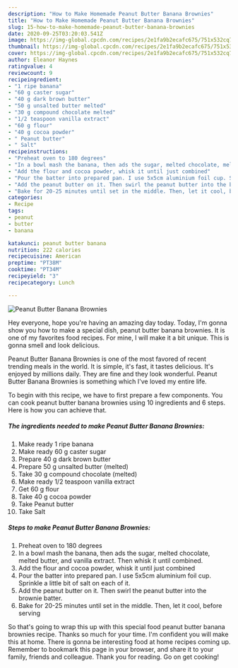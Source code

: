 ```yaml
---
description: "How to Make Homemade Peanut Butter Banana Brownies"
title: "How to Make Homemade Peanut Butter Banana Brownies"
slug: 15-how-to-make-homemade-peanut-butter-banana-brownies
date: 2020-09-25T03:20:03.541Z
image: https://img-global.cpcdn.com/recipes/2e1fa9b2ecafc675/751x532cq70/peanut-butter-banana-brownies-recipe-main-photo.jpg
thumbnail: https://img-global.cpcdn.com/recipes/2e1fa9b2ecafc675/751x532cq70/peanut-butter-banana-brownies-recipe-main-photo.jpg
cover: https://img-global.cpcdn.com/recipes/2e1fa9b2ecafc675/751x532cq70/peanut-butter-banana-brownies-recipe-main-photo.jpg
author: Eleanor Haynes
ratingvalue: 4
reviewcount: 9
recipeingredient:
- "1 ripe banana"
- "60 g caster sugar"
- "40 g dark brown butter"
- "50 g unsalted butter melted"
- "30 g compound chocolate melted"
- "1/2 teaspoon vanilla extract"
- "60 g flour"
- "40 g cocoa powder"
- " Peanut butter"
- " Salt"
recipeinstructions:
- "Preheat oven to 180 degrees"
- "In a bowl mash the banana, then ads the sugar, melted chocolate, melted butter, and vanilla extract. Then whisk it until combined."
- "Add the flour and cocoa powder, whisk it until just combined"
- "Pour the batter into prepared pan. I use 5x5cm aluminium foil cup. Sprinkle a little bit of salt on each of it."
- "Add the peanut butter on it. Then swirl the peanut butter into the brownie batter."
- "Bake for 20-25 minutes until set in the middle. Then, let it cool, before serving"
categories:
- Recipe
tags:
- peanut
- butter
- banana

katakunci: peanut butter banana 
nutrition: 222 calories
recipecuisine: American
preptime: "PT38M"
cooktime: "PT34M"
recipeyield: "3"
recipecategory: Lunch

---
```



![Peanut Butter Banana Brownies](https://img-global.cpcdn.com/recipes/2e1fa9b2ecafc675/751x532cq70/peanut-butter-banana-brownies-recipe-main-photo.jpg)

Hey everyone, hope you're having an amazing day today. Today, I'm gonna show you how to make a special dish, peanut butter banana brownies. It is one of my favorites food recipes. For mine, I will make it a bit unique. This is gonna smell and look delicious.

Peanut Butter Banana Brownies is one of the most favored of recent trending meals in the world. It is simple, it's fast, it tastes delicious. It's enjoyed by millions daily. They are fine and they look wonderful. Peanut Butter Banana Brownies is something which I've loved my entire life.




To begin with this recipe, we have to first prepare a few components. You can cook peanut butter banana brownies using 10 ingredients and 6 steps. Here is how you can achieve that.

<!--inarticleads1-->

##### The ingredients needed to make Peanut Butter Banana Brownies:

1. Make ready 1 ripe banana
1. Make ready 60 g caster sugar
1. Prepare 40 g dark brown butter
1. Prepare 50 g unsalted butter (melted)
1. Take 30 g compound chocolate (melted)
1. Make ready 1/2 teaspoon vanilla extract
1. Get 60 g flour
1. Take 40 g cocoa powder
1. Take  Peanut butter
1. Take  Salt




<!--inarticleads2-->

##### Steps to make Peanut Butter Banana Brownies:

1. Preheat oven to 180 degrees
1. In a bowl mash the banana, then ads the sugar, melted chocolate, melted butter, and vanilla extract. Then whisk it until combined.
1. Add the flour and cocoa powder, whisk it until just combined
1. Pour the batter into prepared pan. I use 5x5cm aluminium foil cup. Sprinkle a little bit of salt on each of it.
1. Add the peanut butter on it. Then swirl the peanut butter into the brownie batter.
1. Bake for 20-25 minutes until set in the middle. Then, let it cool, before serving




So that's going to wrap this up with this special food peanut butter banana brownies recipe. Thanks so much for your time. I'm confident you will make this at home. There is gonna be interesting food at home recipes coming up. Remember to bookmark this page in your browser, and share it to your family, friends and colleague. Thank you for reading. Go on get cooking!
